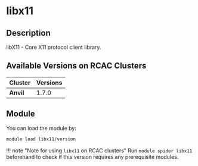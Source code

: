 # libx11

## Description
libX11 - Core X11 protocol client library.

## Available Versions on RCAC Clusters
|Cluster|Versions|
|---|---|
|**Anvil**|1.7.0|

## Module
You can load the module by:

```bash
module load libx11/version
```

!!! note "Note for using `libx11` on RCAC clusters"
    Run `module spider libx11` beforehand to check if this version requires any prerequisite modules.

